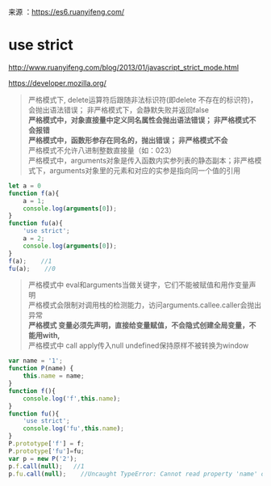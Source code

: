 来源 ：https://es6.ruanyifeng.com/
# use strict

http://www.ruanyifeng.com/blog/2013/01/javascript_strict_mode.html

https://developer.mozilla.org/

> 严格模式下, delete运算符后跟随非法标识符(即delete 不存在的标识符)，会抛出语法错误； 非严格模式下，会静默失败并返回false  
> **严格模式中，对象直接量中定义同名属性会抛出语法错误； 非严格模式不会报错**  
> **严格模式中，函数形参存在同名的，抛出错误； 非严格模式不会**  
> 严格模式不允许八进制整数直接量（如：023）  
> 严格模式中，arguments对象是传入函数内实参列表的静态副本；非严格模式下，arguments对象里的元素和对应的实参是指向同一个值的引用  
```js
let a = 0
function f(a){
	a = 1;
	console.log(arguments[0]);
}
function fu(a){
	'use strict';
	a = 2;
	console.log(arguments[0]);
}
f(a);    //1
fu(a);    //0
```
>严格模式中 eval和arguments当做关键字，它们不能被赋值和用作变量声明  
>严格模式会限制对调用栈的检测能力，访问arguments.callee.caller会抛出异常  
>**严格模式 变量必须先声明，直接给变量赋值，不会隐式创建全局变量，不能用with,**  
>严格模式中 call apply传入null undefined保持原样不被转换为window  
```js
var name = '1';
function P(name) {
	this.name = name;
}
function f(){
	console.log('f',this.name);
}
function fu(){
	'use strict';
	console.log('fu',this.name);
}
P.prototype['f'] = f;
P.prototype['fu']=fu;
var p = new P('2');
p.f.call(null);   //1
p.fu.call(null);	//Uncaught TypeError: Cannot read property 'name' of null
```
